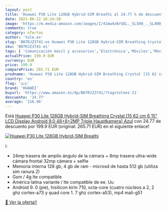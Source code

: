 ```yaml
---
layout: post
title: 'Huawei P30 Lite 128GB Hybrid-SIM Breathi al 24.77 % de descuento'
date: 2021-06-22 16:24:58
image: 'https://m.media-amazon.com/images/I/41mw4zNrGEL._SL500_._SL400_.jpg'
comments: true
category: ofertas
author: 'tole.es'
slug: 'B07RJZ3741-es Huawei P30 Lite 128GB Hybrid-SIM Breathing Crystal [15 62...'
sku: 'B07RJZ3741-es'
tags: [ 'Comunicación móvil y accesorios','Electrónica','Móviles','Móviles y smartphones libres','android','huawei', ]
actualPrice: 199.9 EUR
currency: EUR
price: 199.9
comparePrice: 265.71 EUR
prodname: 'Huawei P30 Lite 128GB Hybrid-SIM Breathing Crystal [15 62 cm  6 15"  LCD Display  Android 9.0  48+8+2MP Triple Hauptkamera]  Azul'
country: 'es'
flag: '🇪🇸'
brand: 'HUAWEI'
buyurl: 'https://www.amazon.es/dp/B07RJZ3741/?tag=tolees-21'
descuento: '24.77'
average: '216.96'
---
```


Está [Huawei P30 Lite 128GB Hybrid-SIM Breathing Crystal [15 62 cm  6 15"  LCD Display  Android 9.0  48+8+2MP Triple Hauptkamera]  Azul](https://www.amazon.es/dp/B07RJZ3741/?tag=tolees-21) con 24.77 de descuento por 199.9 EUR (original: 265.71 EUR) en el siguiente enlace!

[![Huawei P30 Lite 128GB Hybrid-SIM Breathi](https://m.media-amazon.com/images/I/41mw4zNrGEL._SL500_._SL400_.jpg)](https://www.amazon.es/dp/B07RJZ3741/?tag=tolees-21)

ℹ️:

- 24mp trasera de amplio ángulo de la cámara + 8mp trasera ultra-wide cámara frontal 32mp cámara + selfie
- Memoria interna 128 gb, 4 gb de ram - microsd de hasta 512 gb (utiliza sim ranura 2)
- Gsm / 4g lte compatible
- América latina variante / lte compatible de ee. Uu
- Android 9. 0 (pie), hisilicon kirin 710, octa-core (cuatro núcleos a 2, 2 ghz cortex-a73 y quad core 1. 7 ghz cortex-a53), mp4 mali-g51

[🛒 Ver la oferta!!](https://www.amazon.es/dp/B07RJZ3741/?tag=tolees-21)
